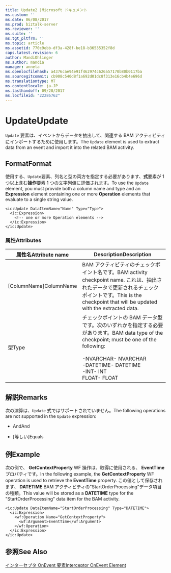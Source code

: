 ```yaml
---
title: Update2 |Microsoft ドキュメント
ms.custom: ''
ms.date: 06/08/2017
ms.prod: biztalk-server
ms.reviewer: ''
ms.suite: ''
ms.tgt_pltfrm: ''
ms.topic: article
ms.assetid: 770c9ebb-df3a-428f-be18-b36535352f8d
caps.latest.revision: 6
author: MandiOhlinger
ms.author: mandia
manager: anneta
ms.openlocfilehash: a4376cae94e91f462974c626a57170b80b0117ba
ms.sourcegitcommit: cb908c540d8f1a692d01dc8f313e16cb4b4e696d
ms.translationtype: MT
ms.contentlocale: ja-JP
ms.lasthandoff: 09/20/2017
ms.locfileid: "22286762"
---
```

# <a name="update"></a><span data-ttu-id="33f63-102">Update</span><span class="sxs-lookup"><span data-stu-id="33f63-102">Update</span></span>
<span data-ttu-id="33f63-103">`Update` 要素は、イベントからデータを抽出して、関連する BAM アクティビティにインポートするために使用します。</span><span class="sxs-lookup"><span data-stu-id="33f63-103">The `Update` element is used to extract data from an event and import it into the related BAM activity.</span></span>  
  
## <a name="format"></a><span data-ttu-id="33f63-104">Format</span><span class="sxs-lookup"><span data-stu-id="33f63-104">Format</span></span>  
 <span data-ttu-id="33f63-105">使用する、`Update`要素、列名と型の両方を指定する必要があります、**式**要素が 1 つ以上含む**操作**要素 1 つの文字列値に評価されます。</span><span class="sxs-lookup"><span data-stu-id="33f63-105">To use the `Update` element, you must provide both a column name and type and an **Expression** element containing one or more **Operation** elements that evaluate to a single string value.</span></span>  
  
```  
<ic:Update DataItemName="Name" Type="Type">  
  <ic:Expression>  
    <!-- one or more Operation elements -->  
  </ic:Expression>  
</ic:Update>  
```  
  
### <a name="attributes"></a><span data-ttu-id="33f63-106">属性</span><span class="sxs-lookup"><span data-stu-id="33f63-106">Attributes</span></span>  
  
|<span data-ttu-id="33f63-107">属性名</span><span class="sxs-lookup"><span data-stu-id="33f63-107">Attribute name</span></span>|<span data-ttu-id="33f63-108">Description</span><span class="sxs-lookup"><span data-stu-id="33f63-108">Description</span></span>|  
|--------------------|-----------------|  
|<span data-ttu-id="33f63-109">[ColumnName]</span><span class="sxs-lookup"><span data-stu-id="33f63-109">ColumnName</span></span>|<span data-ttu-id="33f63-110">BAM アクティビティのチェックポイント名です。</span><span class="sxs-lookup"><span data-stu-id="33f63-110">BAM activity checkpoint name.</span></span> <span data-ttu-id="33f63-111">これは、抽出されたデータで更新されるチェックポイントです。</span><span class="sxs-lookup"><span data-stu-id="33f63-111">This is the checkpoint that will be updated with the extracted data.</span></span>|  
|<span data-ttu-id="33f63-112">型</span><span class="sxs-lookup"><span data-stu-id="33f63-112">Type</span></span>|<span data-ttu-id="33f63-113">チェックポイントの BAM データ型です。次のいずれかを指定する必要があります。</span><span class="sxs-lookup"><span data-stu-id="33f63-113">BAM data type of the checkpoint; must be one of the following:</span></span><br /><br /> <span data-ttu-id="33f63-114">-NVARCHAR</span><span class="sxs-lookup"><span data-stu-id="33f63-114">-   NVARCHAR</span></span><br /><span data-ttu-id="33f63-115">-DATETIME</span><span class="sxs-lookup"><span data-stu-id="33f63-115">-   DATETIME</span></span><br /><span data-ttu-id="33f63-116">-INT</span><span class="sxs-lookup"><span data-stu-id="33f63-116">-   INT</span></span><br /><span data-ttu-id="33f63-117">FLOAT</span><span class="sxs-lookup"><span data-stu-id="33f63-117">-   FLOAT</span></span>|  
  
## <a name="remarks"></a><span data-ttu-id="33f63-118">解説</span><span class="sxs-lookup"><span data-stu-id="33f63-118">Remarks</span></span>  
 <span data-ttu-id="33f63-119">次の演算は、`Update` 式ではサポートされていません。</span><span class="sxs-lookup"><span data-stu-id="33f63-119">The following operations are not supported in the `Update` expression:</span></span>  
  
-   <span data-ttu-id="33f63-120">And</span><span class="sxs-lookup"><span data-stu-id="33f63-120">And</span></span>  
  
-   <span data-ttu-id="33f63-121">[等しい]</span><span class="sxs-lookup"><span data-stu-id="33f63-121">Equals</span></span>  
  
## <a name="example"></a><span data-ttu-id="33f63-122">例</span><span class="sxs-lookup"><span data-stu-id="33f63-122">Example</span></span>  
 <span data-ttu-id="33f63-123">次の例で、 **GetContextProperty** WF 操作は、取得に使用される、 **EventTime**プロパティです。</span><span class="sxs-lookup"><span data-stu-id="33f63-123">In the following example, the **GetContextProperty** WF operation is used to retrieve the **EventTime** property.</span></span> <span data-ttu-id="33f63-124">この値として保存されます、 **DATETIME** BAM アクティビティの"StartOrderProcessing"データ項目の種類。</span><span class="sxs-lookup"><span data-stu-id="33f63-124">This value will be stored as a **DATETIME** type for the "StartOrderProcessing" data item for the BAM activity.</span></span>  
  
```  
<ic:Update DataItemName="StartOrderProcessing" Type="DATETIME">  
  <ic:Expression>  
    <wf:Operation Name="GetContextProperty">  
      <wf:Argument>EventTime</wf:Argument>  
    </wf:Operation>  
  </ic:Expression>  
</ic:Update>  
```  
  
## <a name="see-also"></a><span data-ttu-id="33f63-125">参照</span><span class="sxs-lookup"><span data-stu-id="33f63-125">See Also</span></span>  
 [<span data-ttu-id="33f63-126">インターセプタ OnEvent 要素</span><span class="sxs-lookup"><span data-stu-id="33f63-126">Interceptor OnEvent Element</span></span>](../core/interceptor-onevent-element.md)